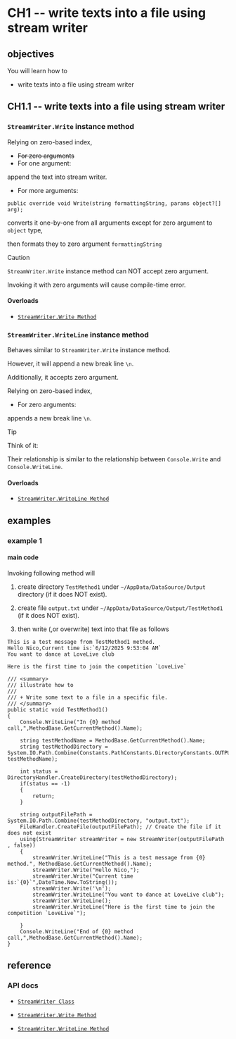 # CH1 -- write texts into a file using stream writer
## objectives
You will learn how to

+ write texts into a file using stream writer
## CH1.1 -- write texts into a file using stream writer
### `StreamWriter.Write` instance method
Relying on zero-based index,

+ ~~For zero arguments~~
+ For one argument:

append the text into stream writer.

+ For more arguments: 

```
public override void Write(string formattingString, params object?[] arg);
```

converts it one-by-one from all arguments except for zero argument to `object` type,

then formats they to zero argument `formattingString`

> [!CAUTION]
> `StreamWriter.Write` instance method can NOT accept zero argument.
>
> Invoking it with zero arguments will cause compile-time error.

#### Overloads
+ [`StreamWriter.Write Method`](https://learn.microsoft.com/en-us/dotnet/api/system.io.streamwriter.write?view=net-8.0)

### `StreamWriter.WriteLine` instance method
Behaves similar to `StreamWriter.Write` instance method.

However, it will append a new break line `\n`.

Additionally, it accepts zero argument.

Relying on zero-based index,

+ For zero arguments:

appends a new break line `\n`.

> [!TIP]
> Think of it:
>
> Their relationship is similar to the relationship between `Console.Write` and `Console.WriteLine`.

#### Overloads
+ [`StreamWriter.WriteLine Method`](https://learn.microsoft.com/en-us/dotnet/api/system.io.streamwriter.writeline?view=net-8.0)

## examples
### example 1
#### main code
Invoking following method will 

1. create directory `TestMethod1` under `~/AppData/DataSource/Output` directory (if it does NOT exist).

2. create file `output.txt` under `~/AppData/DataSource/Output/TestMethod1` (if it does NOT exist).

3. then write (,or overwrite) text into that file as follows

```
This is a test message from TestMethod1 method.
Hello Nico,Current time is:`6/12/2025 9:53:04 AM`
You want to dance at LoveLive club

Here is the first time to join the competition `LoveLive`

```

```
/// <summary>
/// illustrate how to
/// 
/// + Write some text to a file in a specific file.
/// </summary>
public static void TestMethod1()
{
    Console.WriteLine("In {0} method call,",MethodBase.GetCurrentMethod().Name);

    string testMethodName = MethodBase.GetCurrentMethod().Name;
    string testMethodDirectory = System.IO.Path.Combine(Constants.PathConstants.DirectoryConstants.OUTPUT, testMethodName);
    
    int status = DirectoryHandler.CreateDirectory(testMethodDirectory);
    if(status == -1)
    {
        return;
    }

    string outputFilePath = System.IO.Path.Combine(testMethodDirectory, "output.txt");
    FileHandler.CreateFile(outputFilePath); // Create the file if it does not exist
    using(StreamWriter streamWriter = new StreamWriter(outputFilePath , false))
    {
        streamWriter.WriteLine("This is a test message from {0} method.", MethodBase.GetCurrentMethod().Name);
        streamWriter.Write("Hello Nico,");
        streamWriter.Write("Current time is:`{0}`",DateTime.Now.ToString());
        streamWriter.Write('\n');
        streamWriter.WriteLine("You want to dance at LoveLive club");
        streamWriter.WriteLine();
        streamWriter.WriteLine("Here is the first time to join the competition `LoveLive`");

    }
    Console.WriteLine("End of {0} method call,",MethodBase.GetCurrentMethod().Name);
}
```

## reference
### API docs
+ [`StreamWriter Class`](https://learn.microsoft.com/en-us/dotnet/api/system.io.streamwriter?view=net-8.0)

+ [`StreamWriter.Write Method`](https://learn.microsoft.com/en-us/dotnet/api/system.io.streamwriter.write?view=net-8.0)

+ [`StreamWriter.WriteLine Method`](https://learn.microsoft.com/en-us/dotnet/api/system.io.streamwriter.writeline?view=net-8.0)